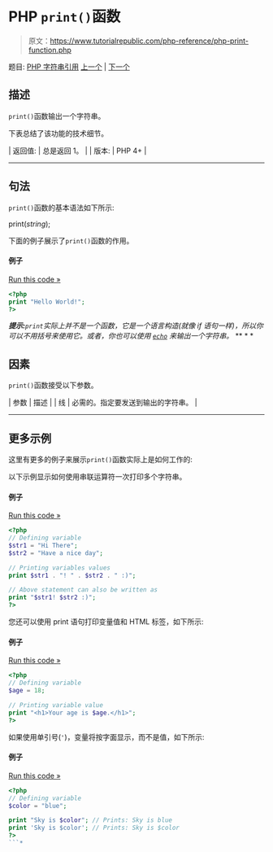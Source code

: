 # PHP `print()`函数

> 原文：<https://www.tutorialrepublic.com/php-reference/php-print-function.php>

题目: [PHP 字符串引用](php-string-functions.php) [上一个](php-parse-str-function.php) | [下一个](php-printf-function.php)

## 描述

`print()`函数输出一个字符串。

下表总结了该功能的技术细节。

| 返回值: | 总是返回 1。 |
| 版本: | PHP 4+ |

* * *

## 句法

`print()`函数的基本语法如下所示:

print(*string*);

下面的例子展示了`print()`函数的作用。

#### 例子

[Run this code »](../codelab.php?topic=php&file=print-a-string "Run this code to view the output")

```php
<?php
print "Hello World!";
?>
```

 ***提示:**`print`实际上并不是一个函数，它是一个语言构造(就像 if 语句一样)，所以你可以不用括号来使用它。或者，你也可以使用 [`echo`](php-echo-function.php) 来输出一个字符串。*  ** * *

## 因素

`print()`函数接受以下参数。

| 参数 | 描述 |
| 线 | 必需的。指定要发送到输出的字符串。 |

* * *

## 更多示例

这里有更多的例子来展示`print()`函数实际上是如何工作的:

以下示例显示如何使用串联运算符一次打印多个字符串。

#### 例子

[Run this code »](../codelab.php?topic=php&file=print-multiple-strings-at-once "Run this code to view the output")

```php
<?php
// Defining variable
$str1 = "Hi There";
$str2 = "Have a nice day";

// Printing variables values
print $str1 . "! " . $str2 . " :)";

// Above statement can also be written as
print "$str1! $str2 :)";
?>
```

您还可以使用 print 语句打印变量值和 HTML 标签，如下所示:

#### 例子

[Run this code »](../codelab.php?topic=php&file=print-variable-value-and-html-tags "Run this code to view the output")

```php
<?php
// Defining variable
$age = 18;

// Printing variable value
print "<h1>Your age is $age.</h1>";
?>
```

如果使用单引号(`'`)，变量将按字面显示，而不是值，如下所示:

#### 例子

[Run this code »](../codelab.php?topic=php&file=print-single-quoted-string-containing-variable "Run this code to view the output")

```php
<?php
// Defining variable
$color = "blue";

print "Sky is $color"; // Prints: Sky is blue
print 'Sky is $color'; // Prints: Sky is $color
?>
```*
